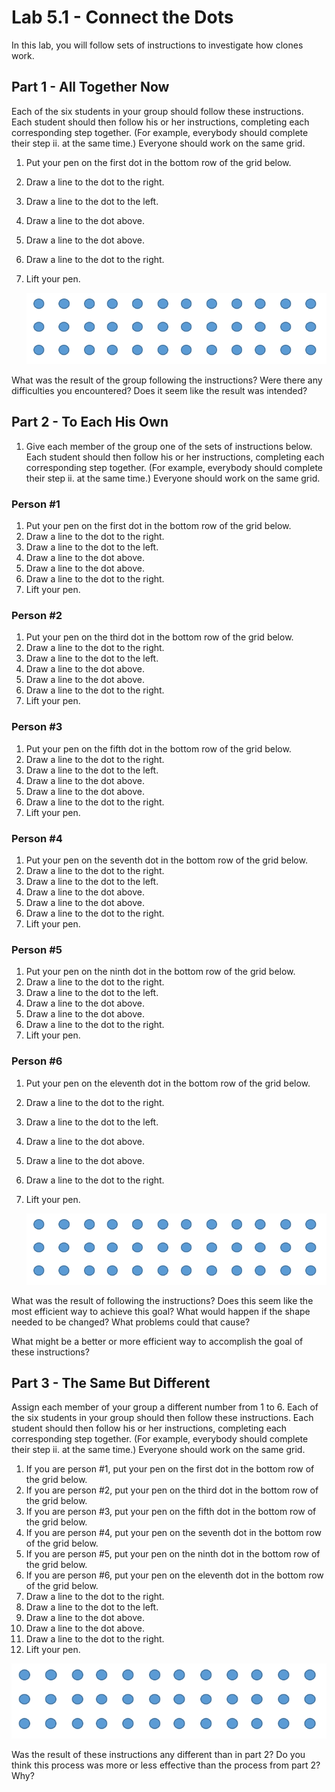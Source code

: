 # Lab 5.1 - Connect the Dots

In this lab, you will follow sets of instructions to investigate how clones work.

## Part 1 - All Together Now

Each of the six students in your group should follow these instructions.  Each student should then follow his or her instructions, completing each corresponding step together.  (For example, everybody should complete their step ii. at the same time.) Everyone should work on the same grid.

1. Put your pen on the first dot in the bottom row of the grid below.
2. Draw a line to the dot to the right.
3. Draw a line to the dot to the left.
4. Draw a line to the dot above.
5. Draw a line to the dot above.
6. Draw a line to the dot to the right.
7. Lift your pen.

   ![Dots](dots.PNG)

What was the result of the group following the instructions?  Were there any difficulties you encountered?  Does it seem like the result was intended?

## Part 2 - To Each His Own

1. Give each member of the group one of the sets of instructions below.  Each student should then follow his or her instructions, completing each corresponding step together.  (For example, everybody should complete their step ii. at the same time.)  Everyone should work on the same grid.

### Person #1

1. Put your pen on the first dot in the bottom row of the grid below.
2. Draw a line to the dot to the right.
3. Draw a line to the dot to the left.
4. Draw a line to the dot above.
5. Draw a line to the dot above.
6. Draw a line to the dot to the right.
7. Lift your pen.

### Person #2

1. Put your pen on the third dot in the bottom row of the grid below.
2. Draw a line to the dot to the right.
3. Draw a line to the dot to the left.
4. Draw a line to the dot above.
5. Draw a line to the dot above.
6. Draw a line to the dot to the right.
7. Lift your pen.

### Person #3

1. Put your pen on the fifth dot in the bottom row of the grid below.
2. Draw a line to the dot to the right.
3. Draw a line to the dot to the left.
4. Draw a line to the dot above.
5. Draw a line to the dot above.
6. Draw a line to the dot to the right.
7. Lift your pen.

### Person #4

1. Put your pen on the seventh dot in the bottom row of the grid below.
2. Draw a line to the dot to the right.
3. Draw a line to the dot to the left.
4. Draw a line to the dot above.
5. Draw a line to the dot above.
6. Draw a line to the dot to the right.
7. Lift your pen.

### Person #5

1. Put your pen on the ninth dot in the bottom row of the grid below.
2. Draw a line to the dot to the right.
3. Draw a line to the dot to the left.
4. Draw a line to the dot above.
5. Draw a line to the dot above.
6. Draw a line to the dot to the right.
7. Lift your pen.

### Person #6

1. Put your pen on the eleventh dot in the bottom row of the grid below.
2. Draw a line to the dot to the right.
3. Draw a line to the dot to the left.
4. Draw a line to the dot above.
5. Draw a line to the dot above.
6. Draw a line to the dot to the right.
7. Lift your pen.

    ![Dots](dots.PNG)

What was the result of following the instructions?  Does this seem like the most efficient way to achieve this goal?  What would happen if the shape needed to be changed?  What problems could that cause?

What might be a better or more efficient way to accomplish the goal of these instructions?

## Part 3 - The Same But Different

Assign each member of your group a different number from 1 to 6.  Each of the six students in your group should then follow these instructions.  Each student should then follow his or her instructions, completing each corresponding step together.  (For example, everybody should complete their step ii. at the same time.) Everyone should work on the same grid.

1. If you are person #1, put your pen on the first dot in the bottom row of the grid below.
2. If you are person #2, put your pen on the third dot in the bottom row of the grid below.
3. If you are person #3, put your pen on the fifth dot in the bottom row of the grid below.
4. If you are person #4, put your pen on the seventh dot in the bottom row of the grid below.
5. If you are person #5, put your pen on the ninth dot in the bottom row of the grid below.
6. If you are person #6, put your pen on the eleventh dot in the bottom row of the grid below.
7. Draw a line to the dot to the right.
8. Draw a line to the dot to the left.
9. Draw a line to the dot above.
10. Draw a line to the dot above.
11. Draw a line to the dot to the right.
12. Lift your pen.

  ![Dots](dots.PNG)

Was the result of these instructions any different than in part 2?  Do you think this process was more or less effective than the process from part 2?  Why?
